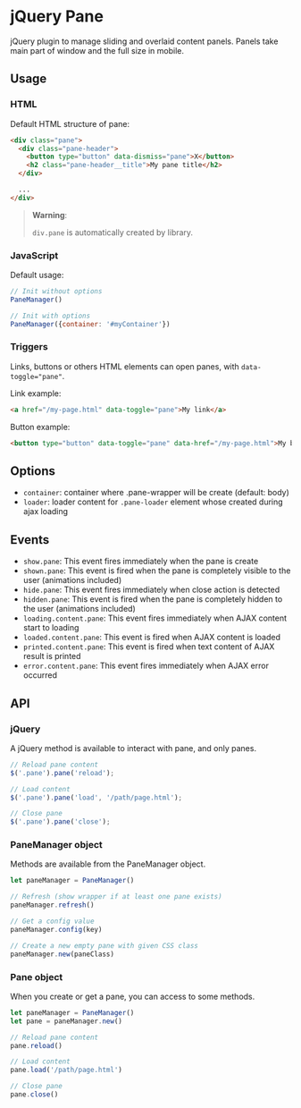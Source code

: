 # jQuery Pane

jQuery plugin to manage sliding and overlaid content panels.
Panels take main part of window and the full size in mobile.

## Usage

### HTML

Default HTML structure of pane: 
```html
<div class="pane">
  <div class="pane-header">
    <button type="button" data-dismiss="pane">X</button>
    <h2 class="pane-header__title">My pane title</h2>
  </div>

  ...
</div>
```

> **Warning**:
>
> `div.pane` is automatically created by library.  

### JavaScript

Default usage:
```javascript
// Init without options
PaneManager()

// Init with options
PaneManager({container: '#myContainer'})
```

### Triggers

Links, buttons or others HTML elements can open panes, with `data-toggle="pane"`.

Link example:
```html
<a href="/my-page.html" data-toggle="pane">My link</a>
```

Button example:
```html
<button type="button" data-toggle="pane" data-href="/my-page.html">My button</button>
```

## Options

- `container`: container where .pane-wrapper will be create (default: body)
- `loader`: loader content for `.pane-loader` element whose created during ajax loading

## Events

- `show.pane`: This event fires immediately when the pane is create
- `shown.pane`: This event is fired when the pane is completely visible to the user (animations included)
- `hide.pane`: This event fires immediately when close action is detected 
- `hidden.pane`: This event is fired when the pane is completely hidden to the user (animations included)
- `loading.content.pane`: This event fires immediately when AJAX content start to loading
- `loaded.content.pane`: This event is fired when AJAX content is loaded
- `printed.content.pane`: This event is fired when text content of AJAX result is printed
- `error.content.pane`: This event fires immediately when AJAX error occurred

## API

### jQuery

A jQuery method is available to interact with pane, and only panes.

```javascript
// Reload pane content
$('.pane').pane('reload');

// Load content
$('.pane').pane('load', '/path/page.html');

// Close pane
$('.pane').pane('close');
```

### PaneManager object

Methods are available from the PaneManager object.

```javascript
let paneManager = PaneManager()

// Refresh (show wrapper if at least one pane exists)
paneManager.refresh()

// Get a config value
paneManager.config(key)

// Create a new empty pane with given CSS class
paneManager.new(paneClass)
```

### Pane object

When you create or get a pane, you can access to some methods. 

```javascript
let paneManager = PaneManager()
let pane = paneManager.new()

// Reload pane content
pane.reload()

// Load content
pane.load('/path/page.html')

// Close pane
pane.close()
```